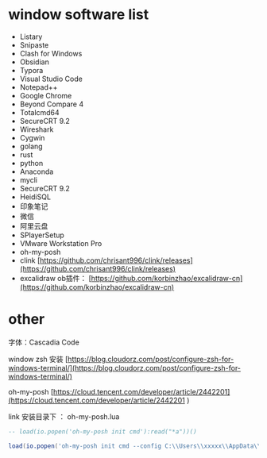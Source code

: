 
# window software list

- Listary
- Snipaste
- Clash for Windows
- Obsidian
- Typora
- Visual Studio Code
- Notepad++
- Google Chrome
- Beyond Compare 4
- Totalcmd64
- SecureCRT 9.2
- Wireshark
- Cygwin
- golang
- rust
- python
- Anaconda
- mycli
- SecureCRT 9.2
- HeidiSQL
- 印象笔记
- 微信
- 阿里云盘
- SPlayerSetup
- VMware Workstation Pro
- oh-my-posh
- clink  [https://github.com/chrisant996/clink/releases](https://github.com/chrisant996/clink/releases)
- excalidraw ob插件： [https://github.com/korbinzhao/excalidraw-cn](https://github.com/korbinzhao/excalidraw-cn)

# other

字体：Cascadia Code

window zsh 安装 [https://blog.cloudorz.com/post/configure-zsh-for-windows-terminal/](https://blog.cloudorz.com/post/configure-zsh-for-windows-terminal/)

oh-my-posh [https://cloud.tencent.com/developer/article/2442201](https://cloud.tencent.com/developer/article/2442201 )

link 安装目录下 ： oh-my-posh.lua

```lua
-- load(io.popen('oh-my-posh init cmd'):read("*a"))()

load(io.popen('oh-my-posh init cmd --config C:\\Users\\xxxxx\\AppData\\Local\\Programs\\oh-my-posh\\themes\\probua.minimal.omp.json'):read("*a"))()
```

